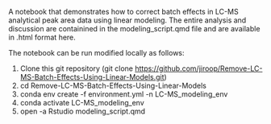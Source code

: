 A notebook that demonstrates how to correct batch effects in LC-MS analytical peak area data using linear modeling. The entire analysis and discussion are containined in the modeling_script.qmd file and are available in .html format here.

The notebook can be run modified locally as follows:

1. Clone this git repository (git clone https://github.com/jiroop/Remove-LC-MS-Batch-Effects-Using-Linear-Models.git)
3. cd Remove-LC-MS-Batch-Effects-Using-Linear-Models
4. conda env create -f environment.yml -n LC-MS_modeling_env
5. conda activate LC-MS_modeling_env
6. open -a Rstudio modeling_script.qmd
